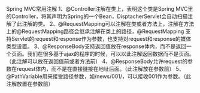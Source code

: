Spring MVC常用注解
1、@Controller注解在类上，表明这个类是Spring MVC里的Controller，将其声明为Spring的一个Bean，DisptacherServlet会自动扫描注解了此注解的类。
2、@RequestMapping可以注解在类或者方法上，注解在方法上的@RequestMapping路径会继承注解在类上的路径，@RequestMapping
支持Servlet的request和response作为参数，也支持对request和response的媒体类型设置。
3、@ResponseBody支持返回值放在response体内，而不是返回一个页面。我们在很多基于ajax的程序的时候，可以以此注解返回数据而不是页面。（此注解可以放在返回值前或者方法前）
4、@ResponseBody允许request的参数在request体内，而不是在直接链接在地址后面。（此注解放在参数前）
5、@PathVariable用来接受路径参数，如/news/001/，可以接收001作为参数。（此注解放置在参数前）


